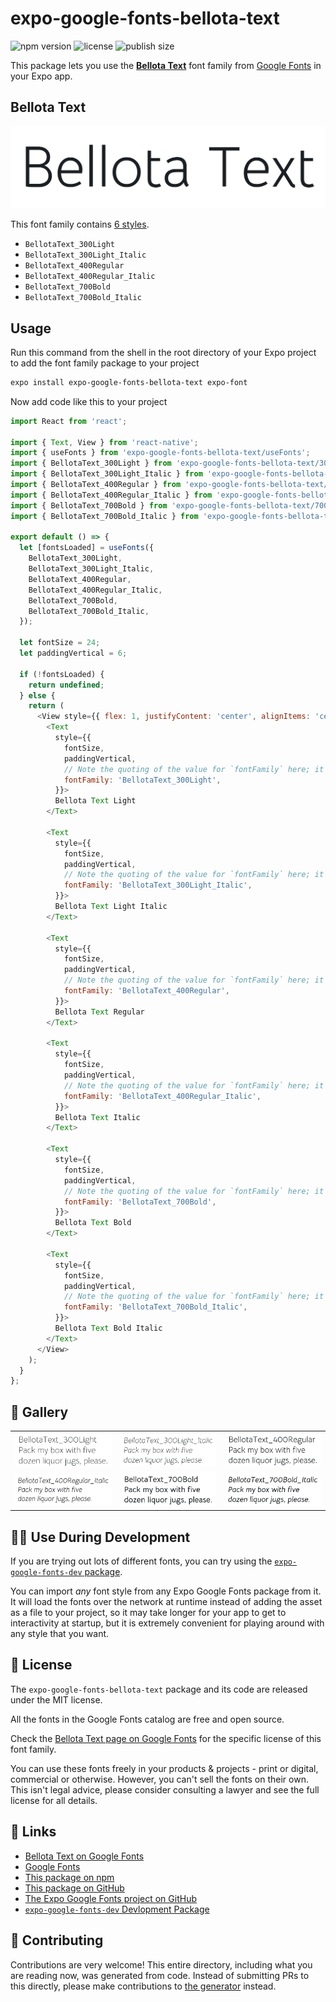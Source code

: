 # expo-google-fonts-bellota-text

![npm version](https://flat.badgen.net/npm/v/expo-google-fonts-bellota-text)
![license](https://flat.badgen.net/github/license/expo/google-fonts)
![publish size](https://flat.badgen.net/packagephobia/install/expo-google-fonts-bellota-text)

This package lets you use the [**Bellota Text**](https://fonts.google.com/specimen/Bellota+Text) font family from [Google Fonts](https://fonts.google.com/) in your Expo app.

## Bellota Text

![Bellota Text](./font-family.png)

This font family contains [6 styles](#-gallery).

- `BellotaText_300Light`
- `BellotaText_300Light_Italic`
- `BellotaText_400Regular`
- `BellotaText_400Regular_Italic`
- `BellotaText_700Bold`
- `BellotaText_700Bold_Italic`

## Usage

Run this command from the shell in the root directory of your Expo project to add the font family package to your project
```sh
expo install expo-google-fonts-bellota-text expo-font
```

Now add code like this to your project
```js
import React from 'react';

import { Text, View } from 'react-native';
import { useFonts } from 'expo-google-fonts-bellota-text/useFonts';
import { BellotaText_300Light } from 'expo-google-fonts-bellota-text/300Light';
import { BellotaText_300Light_Italic } from 'expo-google-fonts-bellota-text/300Light_Italic';
import { BellotaText_400Regular } from 'expo-google-fonts-bellota-text/400Regular';
import { BellotaText_400Regular_Italic } from 'expo-google-fonts-bellota-text/400Regular_Italic';
import { BellotaText_700Bold } from 'expo-google-fonts-bellota-text/700Bold';
import { BellotaText_700Bold_Italic } from 'expo-google-fonts-bellota-text/700Bold_Italic';

export default () => {
  let [fontsLoaded] = useFonts({
    BellotaText_300Light,
    BellotaText_300Light_Italic,
    BellotaText_400Regular,
    BellotaText_400Regular_Italic,
    BellotaText_700Bold,
    BellotaText_700Bold_Italic,
  });

  let fontSize = 24;
  let paddingVertical = 6;

  if (!fontsLoaded) {
    return undefined;
  } else {
    return (
      <View style={{ flex: 1, justifyContent: 'center', alignItems: 'center' }}>
        <Text
          style={{
            fontSize,
            paddingVertical,
            // Note the quoting of the value for `fontFamily` here; it expects a string!
            fontFamily: 'BellotaText_300Light',
          }}>
          Bellota Text Light
        </Text>

        <Text
          style={{
            fontSize,
            paddingVertical,
            // Note the quoting of the value for `fontFamily` here; it expects a string!
            fontFamily: 'BellotaText_300Light_Italic',
          }}>
          Bellota Text Light Italic
        </Text>

        <Text
          style={{
            fontSize,
            paddingVertical,
            // Note the quoting of the value for `fontFamily` here; it expects a string!
            fontFamily: 'BellotaText_400Regular',
          }}>
          Bellota Text Regular
        </Text>

        <Text
          style={{
            fontSize,
            paddingVertical,
            // Note the quoting of the value for `fontFamily` here; it expects a string!
            fontFamily: 'BellotaText_400Regular_Italic',
          }}>
          Bellota Text Italic
        </Text>

        <Text
          style={{
            fontSize,
            paddingVertical,
            // Note the quoting of the value for `fontFamily` here; it expects a string!
            fontFamily: 'BellotaText_700Bold',
          }}>
          Bellota Text Bold
        </Text>

        <Text
          style={{
            fontSize,
            paddingVertical,
            // Note the quoting of the value for `fontFamily` here; it expects a string!
            fontFamily: 'BellotaText_700Bold_Italic',
          }}>
          Bellota Text Bold Italic
        </Text>
      </View>
    );
  }
};

```

## 🔡 Gallery


||||
|-|-|-|
|![BellotaText_300Light](.//300Light/BellotaText_300Light.ttf.png)|![BellotaText_300Light_Italic](.//300Light_Italic/BellotaText_300Light_Italic.ttf.png)|![BellotaText_400Regular](.//400Regular/BellotaText_400Regular.ttf.png)||
|![BellotaText_400Regular_Italic](.//400Regular_Italic/BellotaText_400Regular_Italic.ttf.png)|![BellotaText_700Bold](.//700Bold/BellotaText_700Bold.ttf.png)|![BellotaText_700Bold_Italic](.//700Bold_Italic/BellotaText_700Bold_Italic.ttf.png)||


## 👩‍💻 Use During Development

If you are trying out lots of different fonts, you can try using the [`expo-google-fonts-dev` package](https://github.com/freeboub/google-fonts/tree/master/font-packages/dev#readme).

You can import *any* font style from any Expo Google Fonts package from it. It will load the fonts
over the network at runtime instead of adding the asset as a file to your project, so it may take longer
for your app to get to interactivity at startup, but it is extremely convenient
for playing around with any style that you want.

## 📖 License

The `expo-google-fonts-bellota-text` package and its code are released under the MIT license.

All the fonts in the Google Fonts catalog are free and open source.

Check the [Bellota Text page on Google Fonts](https://fonts.google.com/specimen/Bellota+Text) for the specific license of this font family.

You can use these fonts freely in your products & projects - print or digital, commercial or otherwise. However, you can't sell the fonts on their own. This isn't legal advice, please consider consulting a lawyer and see the full license for all details.

## 🔗 Links

- [Bellota Text on Google Fonts](https://fonts.google.com/specimen/Bellota+Text)
- [Google Fonts](https://fonts.google.com/)
- [This package on npm](https://www.npmjs.com/package/expo-google-fonts-bellota-text)
- [This package on GitHub](https://github.com/freeboub/google-fonts/tree/master/font-packages/bellota-text)
- [The Expo Google Fonts project on GitHub](https://github.com/freeboub/google-fonts)
- [`expo-google-fonts-dev` Devlopment Package](https://github.com/freeboub/google-fonts/tree/master/font-packages/dev)

## 🤝 Contributing

Contributions are very welcome! This entire directory, including what you are reading now, was generated from code. Instead of submitting PRs to this directly, please make contributions to [the generator](https://github.com/freeboub/google-fonts/tree/master/packages/generator) instead.
